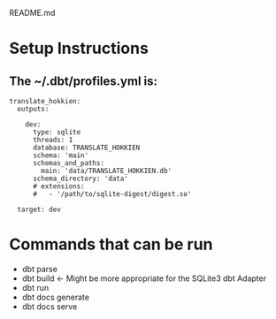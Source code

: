 README.md

# Setup Instructions
## The ~/.dbt/profiles.yml is:

    translate_hokkien:
      outputs:
    
        dev:
          type: sqlite
          threads: 1
          database: TRANSLATE_HOKKIEN
          schema: 'main'
          schemas_and_paths:
            main: 'data/TRANSLATE_HOKKIEN.db'
          schema_directory: 'data'
          # extensions:
          #   - '/path/to/sqlite-digest/digest.so'
    
      target: dev

# Commands that can be run

- dbt parse
- dbt build <- Might be more appropriate for the SQLite3 dbt Adapter
- dbt run
- dbt docs generate
- dbt docs serve